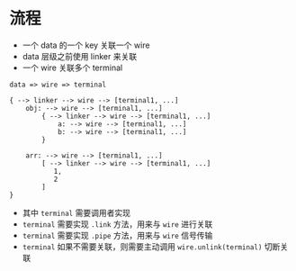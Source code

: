 
# 流程

- 一个 data 的一个 key 关联一个 wire
- data 层级之前使用 linker 来关联
- 一个 wire 关联多个 terminal


```
data => wire => terminal

{ --> linker --> wire --> [terminal1, ...]
    obj: --> wire --> [terminal1, ...]
        { --> linker --> wire --> [terminal1, ...]
            a: --> wire --> [terminal1, ...]
            b: --> wire --> [terminal1, ...]
        }
        
    arr: --> wire --> [terminal1, ...]
        [ --> linker --> wire --> [terminal1, ...]
           1,
           2
        ]
}
```

- 其中 `terminal` 需要调用者实现
- `terminal` 需要实现 `.link` 方法，用来与 `wire` 进行关联
- `terminal` 需要实现 `.pipe` 方法，用来与 `wire` 信号传输
- `terminal` 如果不需要关联，则需要主动调用 `wire.unlink(terminal)` 切断关联
